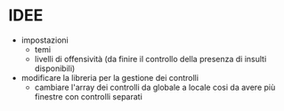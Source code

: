 # IDEE

- impostazioni
  - temi
  - livelli di offensività (da finire il controllo della presenza di insulti disponibili)
- modificare la libreria per la gestione dei controlli
  - cambiare l'array dei controlli da globale a locale cosi da avere più finestre con controlli separati